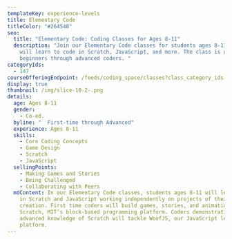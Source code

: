 ```yaml
---
templateKey: experience-levels
title: Elementary Code
titleColor: "#264548"
seo:
  title: "Elementary Code: Coding Classes for Ages 8-11"
  description: "Join our Elementary Code classes for students ages 8-11. Students
    will learn to code in Scratch, JavaScript, and more. The class is open to
    beginners through advanced coders. "
categoryIds:
  - 147
courseOfferingEndpoint: /feeds/coding_space/classes?class_category_ids[]=147
display: true
thumbnail: /img/slice-10-2-.png
details:
  age: Ages 8-11
  gender:
    - Co-ed.
  byline: "  First-time through Advanced"
  experience: Ages 8-11
  skills:
    - Core Coding Concepts
    - Game Design
    - Scratch
    - JavaScript
  sellingPoints:
    - Making Games and Stories
    - Being Challenged
    - Collaborating with Peers
  mdContent: In our Elementary Code classes, students ages 8-11 will learn to code
    in Scratch and JavaScript working independently on projects of their own
    creation. First time coders will build games, stories, and animations in
    Scratch, MIT’s block-based programming platform. Coders demonstrating
    advanced knowledge of Scratch will tackle WoofJS, our JavaScript learning
    platform.
---
```

